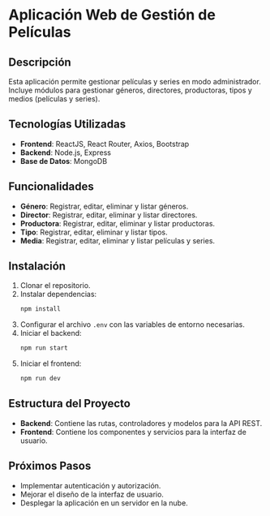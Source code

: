 # Aplicación Web de Gestión de Películas

## Descripción
Esta aplicación permite gestionar películas y series en modo administrador. Incluye módulos para gestionar géneros, directores, productoras, tipos y medios (películas y series).

## Tecnologías Utilizadas
- **Frontend**: ReactJS, React Router, Axios, Bootstrap
- **Backend**: Node.js, Express
- **Base de Datos**: MongoDB

## Funcionalidades
- **Género**: Registrar, editar, eliminar y listar géneros.
- **Director**: Registrar, editar, eliminar y listar directores.
- **Productora**: Registrar, editar, eliminar y listar productoras.
- **Tipo**: Registrar, editar, eliminar y listar tipos.
- **Media**: Registrar, editar, eliminar y listar películas y series.

## Instalación
1. Clonar el repositorio.
2. Instalar dependencias:
   ```bash
   npm install
   ```
3. Configurar el archivo `.env` con las variables de entorno necesarias.
4. Iniciar el backend:
   ```bash
   npm run start
   ```
5. Iniciar el frontend:
   ```bash
   npm run dev
   ```

## Estructura del Proyecto
- **Backend**: Contiene las rutas, controladores y modelos para la API REST.
- **Frontend**: Contiene los componentes y servicios para la interfaz de usuario.

## Próximos Pasos
- Implementar autenticación y autorización.
- Mejorar el diseño de la interfaz de usuario.
- Desplegar la aplicación en un servidor en la nube.
